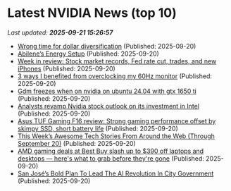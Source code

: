 # Latest NVIDIA News (top 10)
_Last updated: **2025-09-21 15:26:57**_

- [Wrong time for dollar diversification](https://www.thehindubusinessline.com/portfolio/personal-finance/wrong-time-for-dollar-diversification/article70069319.ece) (Published: 2025-09-20)
- [Abilene’s Energy Setup](https://www.forbes.com/sites/johnwerner/2025/09/20/abilenes-energy-setup/) (Published: 2025-09-20)
- [Week in review: Stock market records, Fed rate cut, trades, and new iPhones](https://biztoc.com/x/b83f5046a06e93f3) (Published: 2025-09-20)
- [3 ways I benefited from overclocking my 60Hz monitor](https://www.xda-developers.com/how-i-benefited-from-overclocking-my-60hz-monitor/) (Published: 2025-09-20)
- [Gdm freezes when on nvidia on ubuntu 24.04 with gtx 1650 ti](https://askubuntu.com/questions/1556339/gdm-freezing-with-liquorix-kernel-6-16-7-1) (Published: 2025-09-20)
- [Analysts revamp Nvidia stock outlook on its investment in Intel](https://biztoc.com/x/420829c3e789af68) (Published: 2025-09-20)
- [Asus TUF Gaming F16 review: Strong gaming performance offset by skimpy SSD, short battery life](https://www.tomshardware.com/laptops/gaming-laptops/asus-tuf-gaming-f16-review) (Published: 2025-09-20)
- [This Week’s Awesome Tech Stories From Around the Web (Through September 20)](https://singularityhub.com/2025/09/20/this-weeks-awesome-tech-stories-from-around-the-web-through-september-20/) (Published: 2025-09-20)
- [AMD gaming deals at Best Buy slash up to $390 off laptops and desktops — here's what to grab before they're gone](https://www.windowscentral.com/hardware/amd/best-buy-amd-gaming-deals-laptops-desktops) (Published: 2025-09-20)
- [San José’s Bold Plan To Lead The AI Revolution In City Government](https://www.forbes.com/sites/kathleenwalch/2025/09/20/san-joss-bold-plan-to-lead-the-ai-revolution-in-city-government/) (Published: 2025-09-20)

